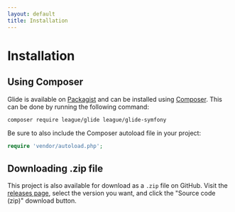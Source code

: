 ```yaml
---
layout: default
title: Installation
---
```


# Installation

## Using Composer

Glide is available on [Packagist](https://packagist.org/packages/league/glide) and can be installed using [Composer](https://getcomposer.org/). This can be done by running the following command:

~~~ bash
composer require league/glide league/glide-symfony
~~~

Be sure to also include the Composer autoload file in your project:

~~~ php
require 'vendor/autoload.php';
~~~

## Downloading .zip file

This project is also available for download as a `.zip` file on GitHub. Visit the [releases page](https://github.com/thephpleague/glide/releases), select the version you want, and click the "Source code (zip)" download button.